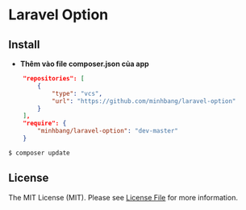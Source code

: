 # Laravel Option

## Install

* **Thêm vào file composer.json của app**
```json
	"repositories": [
        {
            "type": "vcs",
            "url": "https://github.com/minhbang/laravel-option"
        }
    ],
    "require": {
        "minhbang/laravel-option": "dev-master"
    }
```
``` bash
$ composer update
```

## License

The MIT License (MIT). Please see [License File](LICENSE.md) for more information.
